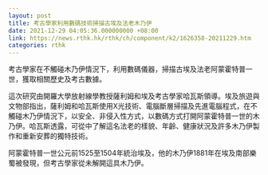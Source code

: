 ```yaml
---
layout: post
title: 考古學家利用數碼技術掃描古埃及法老木乃伊
date: 2021-12-29 04:05:36.000000000 +08:00
link: https://news.rthk.hk/rthk/ch/component/k2/1626358-20211229.htm
categories: rthk
---
```


考古學家在不觸碰木乃伊情況下，利用數碼儀器，掃描古埃及法老阿蒙霍特普一世，獲取相關歷史及考古數據。

這次研究由開羅大學放射線學教授薩利姆和埃及考古學家哈瓦斯領導。埃及旅遊與文物部指出，薩利姆和哈瓦斯使用X光技術、電腦斷層掃描及先進電腦程式，在不觸碰木乃伊情況下，以安全、非侵入性方式，以數碼方式打開阿蒙霍特普一世的木乃伊。哈瓦斯透露，可從中了解這名法老的樣貌、年齡、健康狀況及許多木乃伊製作和重新安葬的獨特技術。

阿蒙霍特普一世公元前1525至1504年統治埃及，他的木乃伊1881年在埃及南部樂蜀被發現，但考古學家從未解開這具木乃伊。
